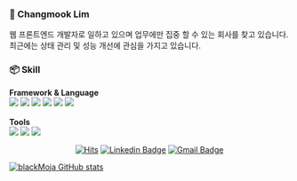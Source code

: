 ### 👋 Changmook Lim
웹 프론트엔드 개발자로 일하고 있으며 업무에만 집중 할 수 있는 회사를 찾고 있습니다. <br />
최근에는 상태 관리 및 성능 개선에 관심을 가지고 있습니다.

### 📦 Skill
<b>Framework & Language</b>
<br />
<img src="https://img.shields.io/badge/-React-blue?logo=react" /> <img src="https://img.shields.io/badge/-Redux-blue?logo=redux" /> <img src="https://img.shields.io/badge/-Typescript-blue?logo=typescript&logoColor=white" /> <img src="https://img.shields.io/badge/-Vue-fff?logo=vue.js" /> <img src="https://img.shields.io/badge/-Vuex-fff?logo=vue.js" /> <img src="https://img.shields.io/badge/-ES6++-yellow?logo=javascript&color=gray&logoColor=#F7DF1E" />
<br />
<br />
<b>Tools</b>
<br />
<img src="https://img.shields.io/badge/-GithubAction-black?logo=github" /> <img src="https://img.shields.io/badge/-AWS-orange?logo=Amazon%20AWS" /> <img src="https://img.shields.io/badge/-Git-fff?logo=Git" />


  <div align=center>
	
  [![Hits](https://hits.seeyoufarm.com/api/count/incr/badge.svg?url=https://github.com/blackMoja)](https://github.com/blackMoja) 
  [![Linkedin Badge](https://img.shields.io/badge/-LinkedIn-blue?style=flat-square&logo=Linkedin&logoColor=white&link=https://www.linkedin.com/in/%EC%B0%BD%EB%AC%B5-%EC%9E%84-057bb710a/)](https://www.linkedin.com/in/%EC%B0%BD%EB%AC%B5-%EC%9E%84-057bb710a/)
  [![Gmail Badge](https://img.shields.io/badge/Gmail-d14836?style=flat-square&logo=Gmail&logoColor=white&link=mailto:limlim980625@gmail.com)](mailto:limlim980625@gmail.com)	
  </div>


[![blackMoja GitHub stats](https://github-readme-stats.vercel.app/api?username=blackMoja)](https://github.com/blackMoja/github-readme-stats)
